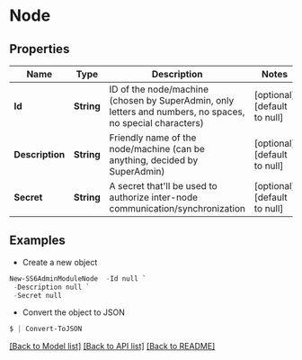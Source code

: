 # Node
## Properties

Name | Type | Description | Notes
------------ | ------------- | ------------- | -------------
**Id** | **String** | ID of the node/machine (chosen by SuperAdmin, only letters and numbers, no spaces, no special characters) | [optional] [default to null]
**Description** | **String** | Friendly name of the node/machine (can be anything, decided by SuperAdmin) | [optional] [default to null]
**Secret** | **String** | A secret that&#39;ll be used to authorize inter-node communication/synchronization | [optional] [default to null]

## Examples

- Create a new object
```powershell
New-SS6AdminModuleNode  -Id null `
 -Description null `
 -Secret null
```

- Convert the object to JSON
```powershell
$ | Convert-ToJSON
```


[[Back to Model list]](../README.md#documentation-for-models) [[Back to API list]](../README.md#documentation-for-api-endpoints) [[Back to README]](../README.md)

